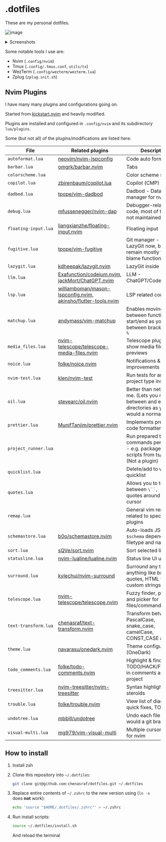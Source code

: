 # .dotfiles

These are my personal dotfiles.

![image](https://github.com/chenasraf/dotfiles/assets/167217/c19520c1-fb7e-4c6f-8181-6979979c593c)

<details><summary>Screenshots</summary>
 
![image](https://github.com/chenasraf/dotfiles/assets/167217/9caa45f3-586b-40f1-bcd5-8165bf7c1107) ![image](https://github.com/chenasraf/dotfiles/assets/167217/8fca7543-cdc1-45f9-92f0-fadf484077ba) ![image](https://github.com/chenasraf/dotfiles/assets/167217/3afaca9a-eda8-4625-b521-83e9946a099c) ![image](https://github.com/chenasraf/dotfiles/assets/167217/5dddef8e-92f9-4d67-860c-9b20c7074706) 

</details>



Some notable tools I use are:

- Nvim (`.config/nvim`)
- Tmux (`.config/.tmux.conf`, `utils/tx`)
- WezTerm (`.config/wezterm/wezterm.lua`)
- Zplug (`zplug.init.sh`)

## Nvim Plugins

I have many many plugins and configurations going on.

Started from [kickstart.nvim](https://github.com/nvim-lua/kickstart.nvim) and heavily modified.

Plugins are installed and configured in `.config/nvim` and its subdirectory `lua/plugins`.

Some (but not all) of the plugins/modifications are listed here:

| File                 | Related plugins                                                                                                                                                        | Description                                                                                             |
| -------------------- | ---------------------------------------------------------------------------------------------------------------------------------------------------------------------- | ------------------------------------------------------------------------------------------------------- |
| `autoformat.lua`     | [neovim/nvim-lspconfig](https://github.com/neovim/nvim-lspconfig)                                                                                                      | Code auto formatting                                                                                    |
| `barbar.lua`         | [omgrk/barbar.nvim](https://github.com/omgrk/barbar.nvim)                                                                                                              | Tabs                                                                                                    |
| `colorscheme.lua`    |                                                                                                                                                                        | Color scheme switcher                                                                                   |
| `copilot.lua`        | [zbirenbaum/copilot.lua](https://github.com/zbirenbaum/copilot.lua)                                                                                                    | Copilot (CMP)                                                                                           |
| `dadbod.lua`         | [tpope/vim-dadbod](https://github.com/tpope/vim-dadbod)                                                                                                                | Dadbod - Database manager for nvim                                                                      |
| `debug.lua`          | [mfussenegger/nvim-dap](https://github.com/mfussenegger/nvim-dap)                                                                                                      | Debugger-related code, most of these are not maintained/tested                                          |
| `floating-input.lua` | [liangxianzhe/floating-input.nvim](https://github.com/liangxianzhe/floating-input.nvim)                                                                                | Floating input                                                                                          |
| `fugitive.lua`       | [tpope/vim-fugitive](https://github.com/tpope/vim-fugitive)                                                                                                            | Git manager - I use LazyGit now, but this remain mostly for git blame functionality                     |
| `lazygit.lua`        | [kdheepak/lazygit.nvim](https://github.com/kdheepak/lazygit.nvim)                                                                                                      | LazyGit inside nvim                                                                                     |
| `llm.lua`            | [Exafunction/codeium.nvim](https://github.com/Exafunction/codeium.nvim), [jackMort/ChatGPT.nvim](https://github.com/jackMort/ChatGPT.nvim)                             | LLM - ChatGPT/Codeium                                                                                   |
| `lsp.lua`            | [williamboman/mason-lspconfig.nvim](https://github.com/williamboman/mason-lspconfig.nvim), [akinsho/flutter-tools.nvim](https://github.com/akinsho/flutter-tools.nvim) | LSP related configs                                                                                     |
| `matchup.lua`        | [andymass/vim-matchup](https://github.com/andymass/vim-matchup)                                                                                                        | Enables moving between function start/end as you would between brackets using `%`                       |
| `media_files.lua`    | [nvim-telescope/telescope-media-files.nvim](https://github.com/nvim-telescope/telescope-media-files.nvim)                                                              | Telescope plugin to show media file previews                                                            |
| `noice.lua`          | [folke/noice.nvim](https://github.com/folke/noice.nvim)                                                                                                                | Notifications & UI improvements                                                                         |
| `nvim-test.lua`      | [klen/nvim-test](https://github.com/klen/nvim-test)                                                                                                                    | Run tests for any project type inside nvim                                                              |
| `oil.lua`            | [stevearc/oil.nvim](https://github.com/stevearc/oil.nvim)                                                                                                              | Better than netrw. Fight me. (Lets you move between and edit directories as you would a normal file)    |
| `prettier.lua`       | [MunifTanjim/prettier.nvim](https://github.com/MunifTanjim/prettier.nvim)                                                                                              | Implements prettier code formatter into lua                                                             |
| `project_runner.lua` |                                                                                                                                                                        | Run prepared terminal commands per filetype - e.g. package.json scripts from ts/js files (Not a plugin) |
| `quicklist.lua`      |                                                                                                                                                                        | Delete/add to vim quicklist                                                                             |
| `quotes.lua`         |                                                                                                                                                                        | Allows you to toggle between `\``, `"`and`'` quotes around the cursor                                   |
| `remap.lua`          |                                                                                                                                                                        | General vim remaps not related to specific plugins                                                      |
| `schemastore.lua`    | [b0o/schemastore.nvim](https://github.com/b0o/schemastore.nvim)                                                                                                        | Auto-loads JSON `$schema` depending on filetype and name                                                |
| `sort.lua`           | [sQVe/sort.nvim](https://github.com/sQVe/sort.nvim)                                                                                                                    | Sort selected lines                                                                                     |
| `statusline.lua`     | [nvim-lualine/lualine.nvim](https://github.com/nvim-lualine/lualine.nvim)                                                                                              | Status line UI updates                                                                                  |
| `surround.lua`       | [kylechui/nvim-surround](https://github.com/kylechui/nvim-surround)                                                                                                    | Surround any text with anything like brackets, quotes, HTML tags or custom strings                      |
| `telescope.lua`      | [nvim-telescope/telescope.nvim](https://github.com/nvim-telescope/telescope.nvim)                                                                                      | Fuzzy finder, preview and picker for files/commands/custom                                              |
| `text-transform.lua` | [chenasraf/text-transform.nvim](https://github.com/chenasraf/text-transform.nvim)                                                                                      | Transform between PascalCase, snake_case, camelCase, CONST_CASE and more                                |
| `theme.lua`          | [navarasu/onedark.nvim](https://github.com/navarasu/onedark.nvim)                                                                                                      | Theme configuration (OneDark)                                                                           |
| `todo_comments.lua`  | [folke/todo-comments.nvim](https://github.com/folke/todo-comments.nvim)                                                                                                | Highlight & find TODO/HACK/FIXME/etc in comments across the project                                     |
| `treesitter.lua`     | [nvim-treesitter/nvim-treesitter](https://github.com/nvim-treesitter/nvim-treesitter)                                                                                  | Syntax highlighting on steroids                                                                         |
| `trouble.lua`        | [folke/trouble.nvim](https://github.com/folke/trouble.nvim)                                                                                                            | View list of diagnostics, quick fixes, TODOs, etc                                                       |
| `undotree.lua`       | [mbbill/undotree](https://github.com/mbbill/undotree)                                                                                                                  | Undo each file as you would a git branch!                                                               |
| `visual-multi.lua`   | [mg979/vim-visual-multi](https://github.com/mg979/vim-visual-multi)                                                                                                    | Multiple cursor support for nvim                                                                        |

## How to install

1. Install zsh
2. Clone this repository into `~/.dotfiles`:

   ```bash
   git clone git@github.com:chenasraf/dotfiles.git ~/.dotfiles
   ```

3. Replace entire contents of `~/.zshrc` to the new version using (`ln -s` does **not** work):

   ```bash
   echo 'source "$HOME/.dotfiles/.zshrc"' > ~/.zshrc
   ```

4. Run install scripts:

   ```bash
   source ~/.dotfiles/install.sh
   ```

   And reload the terminal
